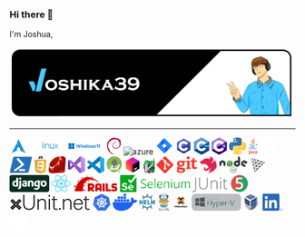 
### Hi there 👋

I'm Joshua, 



![joshika39 banner](joshika39-profile-banner.png)

---

<img src='Resources/assets/arch-logo.svg' alt='arch' height='30'> 
<img src='Resources/assets/win11-logo.png' height='30' alt='win-11'>
<img src='Resources/assets/debian-logo.svg' alt='debian' height='30'>
<img src='Resources/assets/azure-logo.ico' alt='azure' height='30'>
<img src='Resources/assets/jira-logo.png' alt='jira' width="30">
<img src='Resources/assets/c-logo.svg' alt='c' height='30'>
<img src='Resources/assets/cpp-logo.svg' alt='c++' height='30'>
<img src='Resources/assets/csharp-logo.svg' alt='csharp' height='30'>
<img src='Resources/assets/python-logo.svg' alt='python' height='30'>
<img src='Resources/assets/java-logo.svg' alt='java' height='30'>
<img src='Resources/assets/bash-logo.svg' alt='bashshell' height='30'>
<img src='Resources/assets/powershell-logo.svg' alt='powershell' height='30'>
<img src='Resources/assets/js-logo.svg' alt='javascript' height='30'>
<img src='Resources/assets/ruby-logo.svg' alt='ruby' height='30'>
<img src='Resources/assets/vs2019-logo.svg' alt='visual studio' height='30'>
<img src='Resources/assets/vscode-logo.png' alt='visual studio code' height='30'>
<img src='Resources/assets/android-studio-logo.svg' alt='android studio' height='30'>
<img src='Resources/assets/jetbrains-toolbox-logo.png' alt='jetbrains toolbox' height='30'>
<img src='Resources/assets/vim-logo.gif' alt='vim' height='30'>
<img src='Resources/assets/git-logo.svg' alt='git' height='30'>
<img src='Resources/assets/nestjs-logo.svg' alt='nest.js' height='30'>
<img src='Resources/assets/nodejs-logo.svg' alt='nodejs' height='30'>
<img src='Resources/assets/threejs-logo.svg' alt='three.js' height='30'>
<img src='Resources/assets/django-logo.svg' alt='django' height='30'>
<img src='Resources/assets/react-logo.svg' alt='reactjs' height='30'>
<img src='Resources/assets/ror-logo.svg' alt='RoR' height='30'>
<img src='Resources/assets/selenium-logo.svg' alt='Selenium' height='30'>
<img src='Resources/assets/junit5-logo.png' alt='JUnit' height='30'>
<img src='Resources/assets/xunit-logo.png' alt='xUnit' height='30'>
<img src='Resources/assets/k8s-logo.svg' alt='Kubernetes' height='30'>
<img src='Resources/assets/docker-logo.svg' alt='Docker' height='30'>
<img src='Resources/assets/helm-logo.svg' alt='Helm' height='30'>
<img src='Resources/assets/traefik-logo.png' alt='Traefik' height='30'>
<img src='Resources/assets/proxmox-logo.svg' alt='Proxmox' height='30'>
<img src='Resources/assets/hyperv-logo.png' alt='Hyper-b' height='30'>
<img src='Resources/assets/virtualbox-logo.png' alt='Virtualbox' height='30'>
<img src='Resources/assets/linkedin-logo.png' alt='Linkedin' height='30'>
<img src='Resources/assets/github-logo.png' alt='Github' height='30'>
